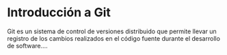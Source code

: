 # Introducción a Git

Git es un sistema de control de versiones distribuido que permite llevar un registro de los cambios realizados en el código fuente durante el desarrollo de software....
